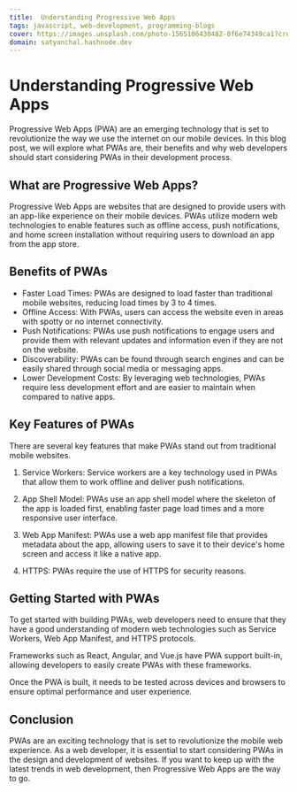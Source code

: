 ```yaml
---
title:  Understanding Progressive Web Apps
tags: javascript, web-development, programming-blogs
cover: https://images.unsplash.com/photo-1565106430482-8f6e74349ca1?crop=entropy&cs=tinysrgb&fit=max&fm=jpg&ixid=MnwzNDExMjB8MHwxfHNlYXJjaHwxNXx8amF2YXxlbnwwfHx8fDE2NzkxNjQxNzk&ixlib=rb-4.0.3&q=80&w=1080
domain: satyanchal.hashnode.dev
--- 
```

# Understanding Progressive Web Apps

Progressive Web Apps (PWA) are an emerging technology that is set to revolutionize the way we use the internet on our mobile devices. In this blog post, we will explore what PWAs are, their benefits and why web developers should start considering PWAs in their development process.


## What are Progressive Web Apps?

Progressive Web Apps are websites that are designed to provide users with an app-like experience on their mobile devices. PWAs utilize modern web technologies to enable features such as offline access, push notifications, and home screen installation without requiring users to download an app from the app store.


## Benefits of PWAs

- Faster Load Times: PWAs are designed to load faster than traditional mobile websites, reducing load times by 3 to 4 times.
- Offline Access: With PWAs, users can access the website even in areas with spotty or no internet connectivity.
- Push Notifications: PWAs use push notifications to engage users and provide them with relevant updates and information even if they are not on the website.
- Discoverability: PWAs can be found through search engines and can be easily shared through social media or messaging apps.
- Lower Development Costs: By leveraging web technologies, PWAs require less development effort and are easier to maintain when compared to native apps.


## Key Features of PWAs

There are several key features that make PWAs stand out from traditional mobile websites. 

1. Service Workers: Service workers are a key technology used in PWAs that allow them to work offline and deliver push notifications.

2. App Shell Model: PWAs use an app shell model where the skeleton of the app is loaded first, enabling faster page load times and a more responsive user interface.

3. Web App Manifest: PWAs use a web app manifest file that provides metadata about the app, allowing users to save it to their device's home screen and access it like a native app.

4. HTTPS: PWAs require the use of HTTPS for security reasons.


## Getting Started with PWAs

To get started with building PWAs, web developers need to ensure that they have a good understanding of modern web technologies such as Service Workers, Web App Manifest, and HTTPS protocols. 

Frameworks such as React, Angular, and Vue.js have PWA support built-in, allowing developers to easily create PWAs with these frameworks. 

Once the PWA is built, it needs to be tested across devices and browsers to ensure optimal performance and user experience.


## Conclusion

PWAs are an exciting technology that is set to revolutionize the mobile web experience. As a web developer, it is essential to start considering PWAs in the design and development of websites. If you want to keep up with the latest trends in web development, then Progressive Web Apps are the way to go.
